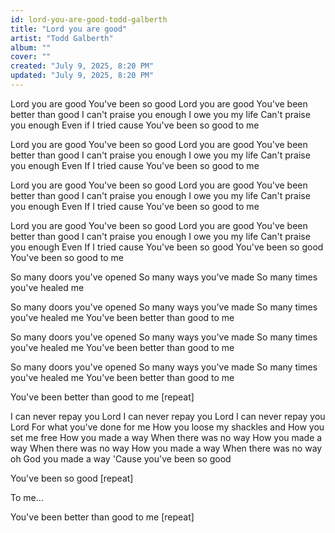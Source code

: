 ```yaml
---
id: lord-you-are-good-todd-galberth
title: "Lord you are good"
artist: "Todd Galberth"
album: ""
cover: ""
created: "July 9, 2025, 8:20 PM"
updated: "July 9, 2025, 8:20 PM"
---
```


Lord you are good
You've been so good
Lord you are good
You've been better than good
I can't praise you enough
I owe you my life
Can't praise you enough
Even if I tried cause
You've been so good to me

Lord you are good
You've been so good
Lord you are good
You've been better than good
I can't praise you enough
I owe you my life
Can't praise you enough
Even If I tried cause
You've been so good to me

Lord you are good
You've been so good
Lord you are good
You've been better than good
I can't praise you enough
I owe you my life
Can't praise you enough
Even If I tried cause
You've been so good to me

Lord you are good
You've been so good
Lord you are good
You've been better than good
I can't praise you enough
I owe you my life
Can't praise you enough
Even If I tried cause
You've been so good
You've been so good
You've been so good to me

So many doors you've opened
So many ways you've made
So many times you've healed me

So many doors you've opened
So many ways you've made
So many times you've healed me
You've been better than good to me

So many doors you've opened
So many ways you've made
So many times you've healed me
You've been better than good to me

So many doors you've opened
So many ways you've made
So many times you've healed me
You've been better than good to me

You've been better than good to me [repeat]

I can never repay you Lord
I can never repay you Lord
I can never repay you Lord
For what you've done for me
How you loose my shackles and
How you set me free
How you made a way
When there was no way
How you made a way
When there was no way
How you made a way
When there was no way oh God
you made a way
'Cause you've been so good

You've been so good [repeat]

To me...

You've been better than good to me [repeat]